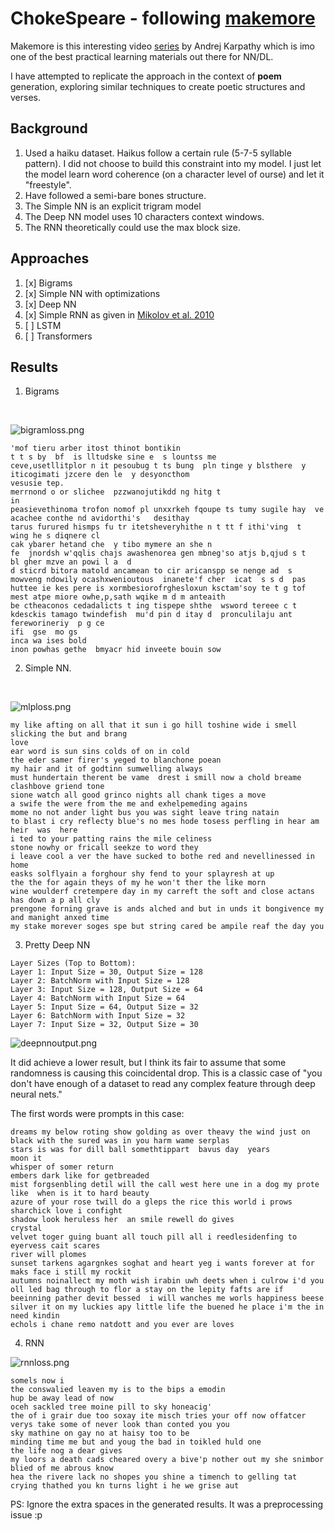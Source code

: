 # ChokeSpeare - following [makemore](https://github.com/karpathy/makemore)
Makemore is this interesting video [series](https://www.youtube.com/playlist?list=PLAqhIrjkxbuWI23v9cThsA9GvCAUhRvKZ) by Andrej Karpathy which is imo one of the best practical learning materials out there for NN/DL.

I have attempted to replicate the approach in the context of **poem** generation, exploring similar techniques to create poetic structures and verses.

## Background
1. Used a haiku dataset. Haikus follow a certain rule (5-7-5 syllable pattern). I did not choose to build this constraint into my model. I just let the model learn word coherence (on a character level of ourse) and let it "freestyle".
2. Have followed a semi-bare bones structure.
3. The Simple NN is an explicit trigram model
4. The Deep NN model uses 10 characters context windows.
5. The RNN theoretically could use the max block size.

## Approaches
1. [x] Bigrams
2. [x] Simple NN with optimizations
3. [x] Deep NN
4. [x] Simple RNN as given in [Mikolov et al. 2010](https://www.fit.vut.cz/research/group/speech/public/publi/2010/mikolov_interspeech2010_IS100722.pdf)
5. [ ] LSTM
6. [ ] Transformers

## Results
1. Bigrams
<br/>

![bigramloss.png](./assets/bigramloss.png)
```
'mof tieru arber itost thinot bontikin
t t s by  bf  is lltudske sine e  s lountss me
ceve,usetllitplor n it pesoubug t ts bung  pln tinge y blsthere  y iticogimati jzcere den le  y desyoncthom
vesusie tep.
merrnond o or slichee  pzzwanojutikdd ng hitg t
in
peasievethinoma trofon nomof pl unxxrkeh fqoupe ts tumy sugile hay  ve acachee conthe nd avidorthi's   desithay
tarus furured hismps fu tr itetsheveryhithe n t tt f ithi'ving  t   wing he s diqnere cl
cak ybarer hetand che  y tibo mymere an she n
fe  jnordsh w'qqlis chajs awashenorea gen mbneg'so atjs b,qjud s t
bl gher mzve an powi l a  d
d sticrd bitora matold ancamean to cir aricanspp se nenge ad  s mowveng ndowily ocashxwenioutous  inanete'f cher  icat  s s d  pas huttee ie kes pere is xormbesiorofrghesloxun ksctam'soy te t g tof mest atpe miore owhe,p,sath wqike m d m anteaith
be ctheaconos cedadalicts t ing tispepe shthe  wsword tereee c t kdesckis tamago twindefish  mu'd pin d itay d  pronculilaju ant fereworineriy  p g ce
ifi  gse  mo gs
inca wa ises bold
inon powhas gethe  bmyacr hid inveete bouin sow
```

2. Simple NN.
<br/>

![mlploss.png](./assets/mlploss.png)
```
my like afting on all that it sun i go hill toshine wide i smell slicking the but and brang 
love 
ear word is sun sins colds of on in cold 
the eder samer firer's yeged to blanchone poean 
my hair and it of godtinn sumwelling always 
must hundertain therent be vame  drest i smill now a chold breame clashbove griend tone 
sione watch all good grinco nights all chank tiges a move  
a swife the were from the me and exhelpemeding agains  
mome no not ander light bus you was sight leave tring natain  
to blast i cry reflecty blue's no mes hode tosess perfling in hear am heir  was  here 
i ted to your patting rains the mile celiness 
stone nowhy or fricall seekze to word they 
i leave cool a ver the have sucked to bothe red and nevellinessed in home 
easks solflyain a forghour shy fend to your splayresh at up 
the the for again theys of my he won't ther the like morn 
wine woulderf cretempere day in my carreft the soft and close actans has down a p all cly 
prengone forning grave is ands alched and but in unds it bongivence my and manight anxed time 
my stake morever soges spe but string cared be ampile reaf the day you 
```

3. Pretty Deep NN 
```
Layer Sizes (Top to Bottom):
Layer 1: Input Size = 30, Output Size = 128
Layer 2: BatchNorm with Input Size = 128
Layer 3: Input Size = 128, Output Size = 64
Layer 4: BatchNorm with Input Size = 64
Layer 5: Input Size = 64, Output Size = 32
Layer 6: BatchNorm with Input Size = 32
Layer 7: Input Size = 32, Output Size = 30
```

![deepnnoutput.png](./assets/deepnnoutput.png)


It did achieve a lower result, but I think its fair to assume that some randomness is causing this coincidental drop. This is a classic case of "you don't have enough of a dataset to read any complex feature through deep neural nets."

The first words were prompts in this case:
```
dreams my below roting show golding as over theavy the wind just on black with the sured was in you harm wame serplas 
stars is was for dill ball somethtippart  bavus day  years 
moon it 
whisper of somer return 
embers dark like for getbreaded 
mist forgsenbling detil will the call west here une in a dog my prote like  when is it to hard beauty 
azure of your rose twill do a gleps the rice this world i prows sharchick love i confight 
shadow look heruless her  an smile rewell do gives 
crystal 
velvet toger guing buant all touch pill all i reedlesidenfing to eyervess cait scares 
river will plomes 
sunset tarkens agargnkes soghat and heart yeg i wants forever at for maks face i still my rockit 
autumns noinallect my moth wish irabin uwh deets when i culrow i'd you oll led bag through to flor a stay on the lepity fafts are if beeinning pather devit bessed  i will wanches me worls happiness beese 
silver it on my luckies apy little life the buened he place i'm the in need kindin 
echols i chane remo natdott and you ever are loves 
```



4. RNN

![rnnloss.png](./assets/rnnloss.png)

```
somels now i
the conswalied leaven my is to the bips a emodin
hup be away lead of now
oceh sackled tree moine pill to sky honeacig'
the of i grair due too soxay ite misch tries your off now offatcer verys take some of never look than conted you you
sky mathine on gay no at haisy too to be
minding time me but and youg the bad in toikled huld one
the life nog a dear gives
my loors a death cads cheared overy a bive'p nother out my she snimbor blied of me abrous know
hea the rivere lack no shopes you shine a timench to gelling tat crying thathed you kn turns light i he we grise aut
```

PS: Ignore the extra spaces in the generated results. It was a preprocessing issue :p
